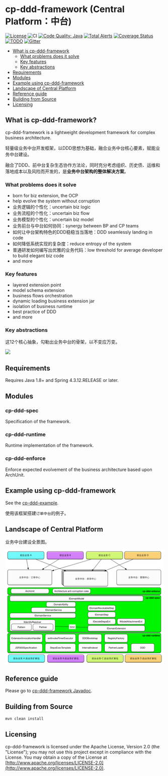 # cp-ddd-framework (Central Platform：中台)

[![License](https://img.shields.io/badge/License-Apache%202.0-yellowgreen.svg)](https://github.com/funkygao/cp-ddd-framework/blob/master/LICENSE)
![CI](https://github.com/funkygao/cp-ddd-framework/workflows/CI/badge.svg?branch=master)
[![Code Quality: Java](https://img.shields.io/lgtm/grade/java/g/funkygao/cp-ddd-framework.svg?logo=lgtm&logoWidth=18)](https://lgtm.com/projects/g/funkygao/cp-ddd-framework/context:java)
[![Total Alerts](https://img.shields.io/lgtm/alerts/g/funkygao/cp-ddd-framework.svg?logo=lgtm&logoWidth=18)](https://lgtm.com/projects/g/funkygao/cp-ddd-framework/alerts/)
[![Coverage Status](https://img.shields.io/codecov/c/github/funkygao/cp-ddd-framework.svg)](https://codecov.io/gh/funkygao/cp-ddd-framework)
[![TODO](https://badgen.net/https/api.tickgit.com/badgen/github.com/funkygao/cp-ddd-framework?label=todos)](https://www.tickgit.com/browse?repo=github.com/funkygao/cp-ddd-framework)
[![Gitter](https://img.shields.io/gitter/room/cp-ddd-framework/cp-ddd-framework.svg)](https://gitter.im/cp-ddd-framework/community)

* [What is cp-ddd-framework](#what-is-cp-ddd-framework)
   * [What problems does it solve](#what-problems-does-it-solve)
   * [Key features](#key-features)
   * [Key abstractions](#key-abstractions)
* [Requirements](#requirements)
* [Modules](#modules)
* [Example using cp-ddd-framework](#example-using-cp-ddd-framework)
* [Landscape of Central Platform](#landscape-of-central-platform)
* [Reference guide](#reference-guide)
* [Building from Source](#building-from-source)
* [Licensing](#licensing)

## What is cp-ddd-framework?

cp-ddd-framework is a lightweight development framework for complex business architecture.

轻量级业务中台开发框架，以DDD思想为基础，融合业务中台核心要素，赋能业务中台建设。

融合了DDD、前中台复杂生态协作方法论，同时充分考虑组织、历史债、运维和落地成本以及风险而开发的，是**业务中台架构的整体解决方案**。

### What problems does it solve

- born for biz extension, the OCP
- help evolve the system without corruption
- 业务逻辑的个性化：uncertain biz logic
- 业务流程的个性化：uncertain biz flow
- 业务模型的个性化：uncertain biz model
- 业务前台与中台如何协同：synergy between BP and CP teams
- 如何让中台架构特色的DDD稳稳当当落地：DDD seamlessly landing in code
- 如何降低系统实现的复杂度：reduce entropy of the system
- 普通研发如何编写出优雅的业务代码：low threshold for average developer to build elegant biz code
- and more

### Key features

- layered extension point
- model schema extension
- business flows orchestration
- dynamic loading business extension jar
- isolation of business runtime
- best practice of DDD
- and more

### Key abstractions

这12个核心抽象，勾勒出业务中台的骨架，以不变应万变。

![](http://www.plantuml.com/plantuml/svg/XLBBRjim4BppAtXC3lu1mp2ImZtaKA18UozMvCeYJ976ScMdQFllNLbiAveiSfDsXhEFcQV4G3oDNgMJ2sSW6FK0mLx9CMFGJ1Eke3I0ZLSNZhlTrV7mRVdVxnUUnvurHqtkEB2sZj2mYq4f5nYf1uFwvH17SE4BqiKPR02CPxNwrbkDRsWcneV7Wet6MPmPwUCRrpglU8adw3ncmReeoXIzxy2S2kdC5LKCIQPVGoyM0pl-_eef-WlI6liKBVfdPZ33AAnvgaRjji_PImDfsiO9WqKI6Bh418PrNXFDLnpbBUC_w0CaN0P-xfoNqLHL4SaZyjzzHBX5wHsbTqaMUvXyGQjcAnmx70xo_oCni3E_f4cmMQqDtjG4klDtRfqB2ruv8OmHs0mFsRxRPH-LAlEcTpytctNKvbaPWoqYbqbbP6fsgLexiTLEBeApiKcf-rZbBkMUHOEANMLi_Q8-oVBcCp0ZXV_3n059DUpU2ImMpT4e3rGYhTNQv_3H06E3lzdi_yovrPrejYbvranH-LUSDz6YoWBvjrR8zKPWHRlCH2GpO682beVg2OETHlyR)

## Requirements

Requires Java 1.8+ and Spring 4.3.12.RELEASE or later.

## Modules

### cp-ddd-spec

Specification of the framework.

### cp-ddd-runtime

Runtime implementation of the framework.

### cp-ddd-enforce

Enforce expected evolvement of the business architecture based upon ArchUnit.

## Example using cp-ddd-framework

See the [cp-ddd-example](cp-ddd-example).

使用该框架搭建`订单中台`的例子。

## Landscape of Central Platform

业务中台建设全景图。

![](doc/assets/img/landscape.png)

## Reference guide

Please go to [cp-ddd-framework Javadoc](https://funkygao.github.io/cp-ddd-framework/doc/apidocs/).

## Building from Source

``` bash
mvn clean install
```

## Licensing

cp-ddd-framework is licensed under the Apache License, Version 2.0 (the "License"); you may not use this project except in compliance with the License. You may obtain a copy of the License at [http://www.apache.org/licenses/LICENSE-2.0](http://www.apache.org/licenses/LICENSE-2.0).
